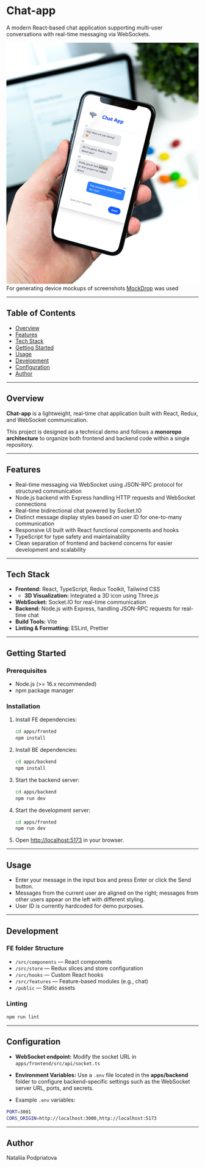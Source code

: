 
# Chat-app

A modern React-based chat application supporting multi-user conversations with real-time messaging via WebSockets.

![App screenshot](docs/assets/app-screenshot.jpg)
For generating device mockups of screenshots [MockDrop](https://mockdrop.io/) was used

---

## Table of Contents

- [Overview](#overview)
- [Features](#features)
- [Tech Stack](#tech-stack)
- [Getting Started](#getting-started)
- [Usage](#usage)
- [Development](#development)
- [Configuration](#configuration)
- [Author](#author)

---

## Overview

**Chat-app** is a lightweight, real-time chat application built with React, Redux, and WebSocket communication.

This project is designed as a technical demo and follows a **monorepo architecture** to organize both frontend and backend code within a single repository.

---

## Features

- Real-time messaging via WebSocket using JSON-RPC protocol for structured communication
- Node.js backend with Express handling HTTP requests and WebSocket connections
- Real-time bidirectional chat powered by Socket.IO
- Distinct message display styles based on user ID for one-to-many communication
- Responsive UI built with React functional components and hooks
- TypeScript for type safety and maintainability
- Clean separation of frontend and backend concerns for easier development and scalability

---

## Tech Stack

- **Frontend:** React, TypeScript, Redux Toolkit, Tailwind CSS
- - **3D Visualization:** Integrated a 3D icon using Three.js
- **WebSocket:** Socket.IO for real-time communication
- **Backend:** Node.js with Express, handling JSON-RPC requests for real-time chat
- **Build Tools:** Vite
- **Linting & Formatting:** ESLint, Prettier

---

## Getting Started

### Prerequisites

- Node.js (>= 16.x recommended)
- npm package manager

### Installation

1. Install FE dependencies:
   ```bash
   cd apps/fronted
   npm install
   ```

2. Install BE dependencies:
   ```bash
   cd apps/backend
   npm install
   ```

3. Start the backend server:
   ```bash
   cd apps/backend
   npm run dev
   ```

4. Start the development server:
   ```bash
   cd apps/fronted
   npm run dev
   ```

5. Open [http://localhost:5173](http://localhost:5173) in your browser.

---

## Usage

- Enter your message in the input box and press Enter or click the Send button.
- Messages from the current user are aligned on the right; messages from other users appear on the left with different styling.
- User ID is currently hardcoded for demo purposes.

---

## Development

### FE folder Structure

- `/src/components` — React components
- `/src/store` — Redux slices and store configuration
- `/src/hooks` — Custom React hooks
- `/src/features` — Feature-based modules (e.g., chat)
- `/public` — Static assets

### Linting

```bash
npm run lint
```

---

## Configuration

- **WebSocket endpoint:** Modify the socket URL in `apps/frontend/src/api/socket.ts`
- **Environment Variables:** Use a `.env` file located in the **apps/backend** folder to configure backend-specific settings such as the WebSocket server URL, ports, and secrets.  
  
- Example `.env` variables:

```bash
PORT=3001
CORS_ORIGIN=http://localhost:3000,http://localhost:5173
```
---

## Author

Nataliia Podpriatova
